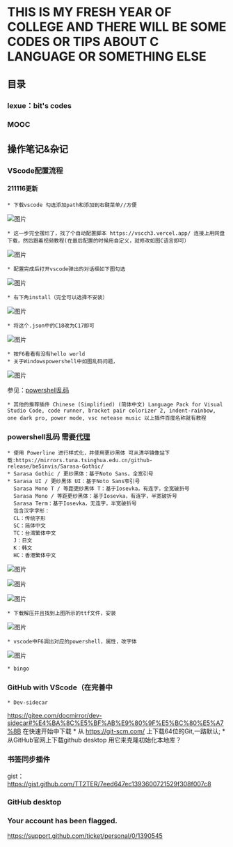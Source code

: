 # THIS IS MY FRESH YEAR OF COLLEGE AND THERE WILL BE SOME CODES OR TIPS ABOUT C LANGUAGE OR SOMETHING ELSE

## 目录

### lexue：bit's codes
### MOOC
### 

## 操作笔记&杂记
### VScode配置流程
#### 211116更新
    * 下载vscode 勾选添加path和添加到右键菜单//方便
   ![图片](https://user-images.githubusercontent.com/93923763/141787540-641b1d28-5b4f-4a6a-9a37-f673fa068748.png)

    * 这一步完全摆烂了，找了个自动配置脚本 https://vscch3.vercel.app/ 连接上用网盘下载，然后跟着视频教程(在最后配置的时候用自定义，就修改如图C语言即可）
   ![图片](https://user-images.githubusercontent.com/93923763/141789579-3ef85007-1555-4b86-8aa7-618ad24e50b9.png)
   
    * 配置完成后打开vscode弹出的对话框如下图勾选
   ![图片](https://user-images.githubusercontent.com/93923763/141789913-b4cf19f2-8ad6-46d1-955a-f028d19bc163.png)
   
    * 右下角install（完全可以选择不安装） 
   ![图片](https://user-images.githubusercontent.com/93923763/141790092-a12c57ae-044a-42c5-8fe4-50f6a650e5d0.png)
    
    * 将这个.json中的C18改为C17即可
   ![图片](https://user-images.githubusercontent.com/93923763/141791134-a1db92c6-aa57-41c3-8e40-8779b7349de7.png)

    * 按F6看看有没有hello world
    * 关于Windowspowershell中如图乱码问题，
   ![图片](https://user-images.githubusercontent.com/93923763/141790471-54f55db8-05b0-4175-8891-5c3635ad9a2f.png)
   
   参见：[powershell乱码](#jump)

    * 其他的推荐插件 Chinese (Simplified) (简体中文) Language Pack for Visual Studio Code, code runner, bracket pair colorizer 2, indent-rainbow, one dark pro, power mode, vsc netease music 以上插件百度名称就有教程

### powershell乱码 <span id="jump"></span> 需要[代理](#jump1)
    * 使用 Powerline 进行样式化，并使用更纱黑体 可从清华镜像站下载:https://mirrors.tuna.tsinghua.edu.cn/github-release/be5invis/Sarasa-Gothic/
    * Sarasa Gothic / 更纱黑体：基于Noto Sans，全宽引号
    * Sarasa UI / 更纱黑体 UI：基于Noto Sans窄引号
      Sarasa Mono T / 等距更纱黑体 T：基于Iosevka，有连字，全宽破折号
      Sarasa Mono / 等距更纱黑体：基于Iosevka，有连字，半宽破折号
      Sarasa Term：基于Iosevka，无连字，半宽破折号
      包含汉字字形：
      CL：传统字形
      SC：简体中文
      TC：台湾繁体中文
      J：日文
      K：韩文
      HC：香港繁体中文
   
   ![图片](https://user-images.githubusercontent.com/93923763/141820127-c5aa720f-e939-4279-81a8-d6555d270e8d.png)
  
   ![图片](https://user-images.githubusercontent.com/93923763/141820406-d253e9ed-262c-46db-bf4a-670e2bd062a6.png)
   
  
   ![图片](https://user-images.githubusercontent.com/93923763/141821501-be938d5a-b49a-40b5-a7b8-4c3efc7ca518.png)

    * 下载解压并且找到上图所示的ttf文件，安装
  
   ![图片](https://user-images.githubusercontent.com/93923763/141824661-c996e090-1e02-4b3a-9379-f76c8706ff98.png)

    * vscode中F6调出对应的powershell，属性，改字体

   ![图片](https://user-images.githubusercontent.com/93923763/141822039-3f0575e0-4df3-4994-ac4d-68e65a8cd2d0.png)
   
    * bingo
   
### GitHub with VScode（在完善中
    * Dev-sidecar 
   <span id="jump1"></span>https://gitee.com/docmirror/dev-sidecar#%E4%BA%8C%E5%BF%AB%E9%80%9F%E5%BC%80%E5%A7%8B 在快速开始中下载
    * 从 https://git-scm.com/ 上下载64位的Git,一路默认;
    * 从GitHub官网上下载github desktop 用它来克隆初始化本地库？

### 书签同步插件
gist：https://gist.github.com/TT2TER/7eed647ec1393600721529f308f007c8

### GitHub desktop

### Your account has been flagged.
https://support.github.com/ticket/personal/0/1390545

